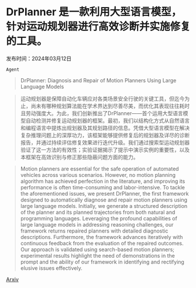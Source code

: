 # DrPlanner 是一款利用大型语言模型，针对运动规划器进行高效诊断并实施修复的工具。

发布时间：2024年03月12日

`Agent`

> DrPlanner: Diagnosis and Repair of Motion Planners Using Large Language Models

> 运动规划器是保障自动化车辆应对各类场景安全行驶的关键工具，但迄今为止，尚未有哪种规划算法能在学术界达到尽善尽美，而优化其表现往往耗时且劳动强度大。为此，我们创新推出了DrPlanner——首个运用大型语言模型自动检测并修复运动规划器的框架。最初，我们以结构化方式从自然语言和编程语言中提炼出规划器及其规划路径的信息。凭借大型语言模型在解决复杂推理问题上的深厚功力，该框架能够提供修复后的规划器及详尽的诊断报告，并通过持续评估修复效果进行迭代升级。我们通过搜索型运动规划器验证了这一方法的有效性；实验证据揭示了提示中演示实例的重要性，以及本框架在高效识别与修正那些隐蔽问题方面的能力。

> Motion planners are essential for the safe operation of automated vehicles across various scenarios. However, no motion planning algorithm has achieved perfection in the literature, and improving its performance is often time-consuming and labor-intensive. To tackle the aforementioned issues, we present DrPlanner, the first framework designed to automatically diagnose and repair motion planners using large language models. Initially, we generate a structured description of the planner and its planned trajectories from both natural and programming languages. Leveraging the profound capabilities of large language models in addressing reasoning challenges, our framework returns repaired planners with detailed diagnostic descriptions. Furthermore, the framework advances iteratively with continuous feedback from the evaluation of the repaired outcomes. Our approach is validated using search-based motion planners; experimental results highlight the need of demonstrations in the prompt and the ability of our framework in identifying and rectifying elusive issues effectively.

[Arxiv](https://arxiv.org/abs/2403.07470)